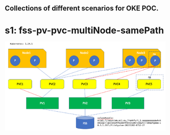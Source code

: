 ## Collections of different scenarios for OKE POC. 

# s1: fss-pv-pvc-multiNode-samePath

![fss](./images/fss-pv-pvc-multiNode-samePath.png)
